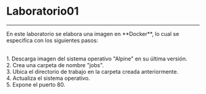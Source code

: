 # Laboratorio01
---------------
<p>En este laboratorio se elabora una imagen en **Docker**, lo cual se especifíca con los siguientes pasos:</p>
</br>
1. Descarga imagen del sistema operativo "Alpine" en su última versión.</br>
2. Crea una carpeta de nombre "jobs".</br>
3. Ubica el directorio de trabajo en la carpeta creada anteriormente.</br>
4. Actualiza el sistema operativo.</br>
5. Expone el puerto 80.</br>
